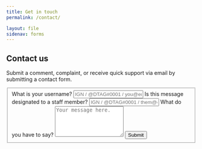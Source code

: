 ```yaml
---
title: Get in touch
permalink: /contact/

layout: file
sidenav: forms
---
```


## Contact us
Submit a comment, complaint, or receive quick support via email by submitting a contact form.

<form class="usa-form-large" form method="POST" action="https://formspree.io/help@novelmc.net">
  <fieldset id="fs-frm-inputs">
  	<label for="username">What is your username?</label>
  	<input type="username" name="username" placeholder="IGN / @DTAG#0001 / you@email.com" required="">
    <label for="username">Is this message designated to a staff member?</label>
  	<input type="username" name="username" placeholder="IGN / @DTAG#0001 / them@email.com">
  	<label for="message">What do you have to say?</label>
    <textarea rows="5" name="message" id="message" placeholder="Your message here." required=""></textarea>
    <input type="hidden" name="_subject" id="email-subject" value="Contact Form Submission">
  <button type="submit">Submit</button>
